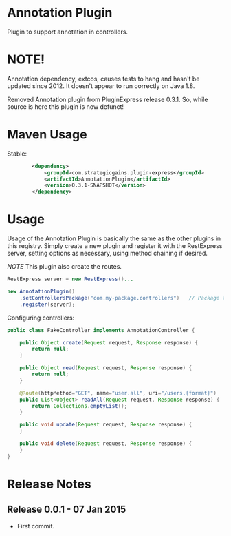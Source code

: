 Annotation Plugin
===========

Plugin to support annotation in controllers.

NOTE!
=====
Annotation dependency, extcos, causes tests to hang and hasn't be updated since 2012. It
doesn't appear to run correctly on Java 1.8.

Removed Annotation plugin from PluginExpress release 0.3.1. So, while source is here
this plugin is now defunct!

Maven Usage
===========
Stable:
```xml
		<dependency>
			<groupId>com.strategicgains.plugin-express</groupId>
			<artifactId>AnnotationPlugin</artifactId>
			<version>0.3.1-SNAPSHOT</version>
		</dependency>
```


Usage
=====

Usage of the Annotation Plugin is basically the same as the other plugins in this registry.
Simply create a new plugin and register it with the RestExpress server, setting options
as necessary, using method chaining if desired.

*NOTE* This plugin also create the routes.

```java
RestExpress server = new RestExpress()...

new AnnotationPlugin()
	.setControllersPackage("com.my-package.controllers")   // Package to scan for controllers.
	.register(server);
```

Configuring controllers:
```java
public class FakeController implements AnnotationController {

    public Object create(Request request, Response response) {
        return null;
    }

    public Object read(Request request, Response response) {
        return null;
    }

    @Route(httpMethod="GET", name="user.all", uri="/users.{format}")
    public List<Object> readAll(Request request, Response response) {
        return Collections.emptyList();
    }

    public void update(Request request, Response response) {
    }

    public void delete(Request request, Response response) {
    }
}
```

Release Notes
=============
Release 0.0.1 - 07 Jan 2015
---------------------------
* First commit.
